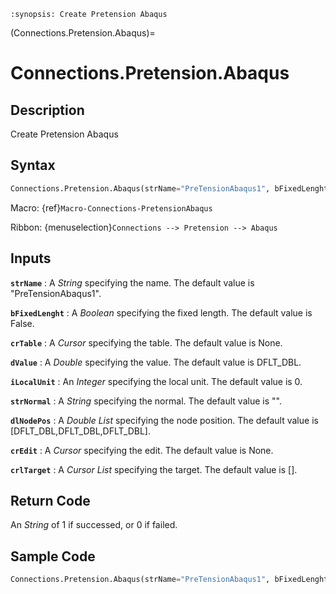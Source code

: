 ```{module} Connections.Pretension.Abaqus()
:synopsis: Create Pretension Abaqus
```

(Connections.Pretension.Abaqus)=

# Connections.Pretension.Abaqus

## Description

Create Pretension Abaqus

## Syntax

```python
Connections.Pretension.Abaqus(strName="PreTensionAbaqus1", bFixedLenght=False, crTable=None, dValue=DFLT_DBL, iLocalUnit=0, strNormal="", dlNodePos=[DFLT_DBL,DFLT_DBL,DFLT_DBL], crEdit=None, crlTarget=[])
```

Macro: {ref}`Macro-Connections-PretensionAbaqus`

Ribbon: {menuselection}`Connections --> Pretension --> Abaqus`

## Inputs

**`strName`**
: A _String_ specifying the name. The default value is "PreTensionAbaqus1".

**`bFixedLenght`**
: A _Boolean_ specifying the fixed length. The default value is False.

**`crTable`**
: A _Cursor_ specifying the table. The default value is None.

**`dValue`**
: A _Double_ specifying the value. The default value is DFLT_DBL.

**`iLocalUnit`**
: An _Integer_ specifying the local unit. The default value is 0.

**`strNormal`**
: A _String_ specifying the normal. The default value is "".

**`dlNodePos`**
: A _Double List_ specifying the node position. The default value is [DFLT_DBL,DFLT_DBL,DFLT_DBL].

**`crEdit`**
: A _Cursor_ specifying the edit. The default value is None.

**`crlTarget`**
: A _Cursor List_ specifying the target. The default value is [].

## Return Code

An _String_ of 1 if successed, or 0 if failed.

## Sample Code

```python
Connections.Pretension.Abaqus(strName="PreTensionAbaqus1", bFixedLenght=False, crTable=None, dValue=DFLT_DBL, iLocalUnit=0, strNormal="", dlNodePos=[DFLT_DBL,DFLT_DBL,DFLT_DBL], crEdit=None, crlTarget=[])
```
